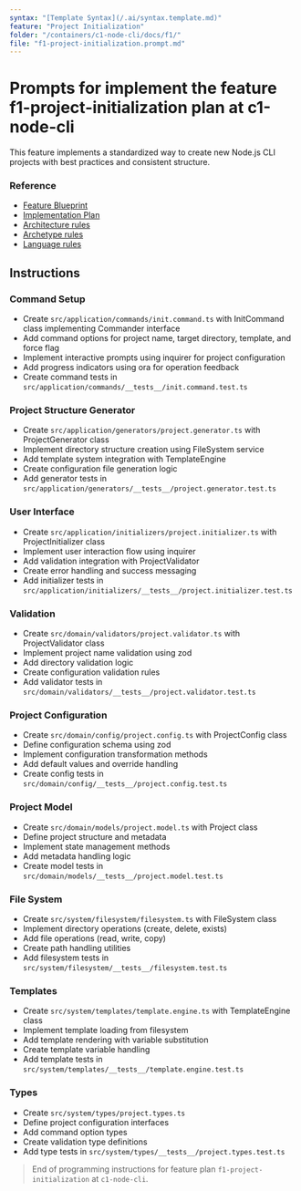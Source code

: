 ```yaml
---
syntax: "[Template Syntax](/.ai/syntax.template.md)"
feature: "Project Initialization"
folder: "/containers/c1-node-cli/docs/f1/"
file: "f1-project-initialization.prompt.md"
---
```


# Prompts for implement the feature f1-project-initialization plan at c1-node-cli

This feature implements a standardized way to create new Node.js CLI projects with best practices and consistent structure.

### Reference

- [Feature Blueprint](/docs/f1-project-initialization.blueprint.md)
- [Implementation Plan](/containers/c1-node-cli/docs/f1/f1-project-initialization.plan.md)
- [Architecture rules](/.ai/layered.architecture.rules.md)
- [Archetype rules](/.ai/node-cli.archetype.rules.md)
- [Language rules](/.ai/typescript.language.rules.md)

## Instructions

### Command Setup
- Create `src/application/commands/init.command.ts` with InitCommand class implementing Commander interface
- Add command options for project name, target directory, template, and force flag
- Implement interactive prompts using inquirer for project configuration
- Add progress indicators using ora for operation feedback
- Create command tests in `src/application/commands/__tests__/init.command.test.ts`

### Project Structure Generator
- Create `src/application/generators/project.generator.ts` with ProjectGenerator class
- Implement directory structure creation using FileSystem service
- Add template system integration with TemplateEngine
- Create configuration file generation logic
- Add generator tests in `src/application/generators/__tests__/project.generator.test.ts`

### User Interface
- Create `src/application/initializers/project.initializer.ts` with ProjectInitializer class
- Implement user interaction flow using inquirer
- Add validation integration with ProjectValidator
- Create error handling and success messaging
- Add initializer tests in `src/application/initializers/__tests__/project.initializer.test.ts`

### Validation
- Create `src/domain/validators/project.validator.ts` with ProjectValidator class
- Implement project name validation using zod
- Add directory validation logic
- Create configuration validation rules
- Add validator tests in `src/domain/validators/__tests__/project.validator.test.ts`

### Project Configuration
- Create `src/domain/config/project.config.ts` with ProjectConfig class
- Define configuration schema using zod
- Implement configuration transformation methods
- Add default values and override handling
- Create config tests in `src/domain/config/__tests__/project.config.test.ts`

### Project Model
- Create `src/domain/models/project.model.ts` with Project class
- Define project structure and metadata
- Implement state management methods
- Add metadata handling logic
- Create model tests in `src/domain/models/__tests__/project.model.test.ts`

### File System
- Create `src/system/filesystem/filesystem.ts` with FileSystem class
- Implement directory operations (create, delete, exists)
- Add file operations (read, write, copy)
- Create path handling utilities
- Add filesystem tests in `src/system/filesystem/__tests__/filesystem.test.ts`

### Templates
- Create `src/system/templates/template.engine.ts` with TemplateEngine class
- Implement template loading from filesystem
- Add template rendering with variable substitution
- Create template variable handling
- Add template tests in `src/system/templates/__tests__/template.engine.test.ts`

### Types
- Create `src/system/types/project.types.ts`
- Define project configuration interfaces
- Add command option types
- Create validation type definitions
- Add type tests in `src/system/types/__tests__/project.types.test.ts`

> End of programming instructions for feature plan `f1-project-initialization` at `c1-node-cli`. 